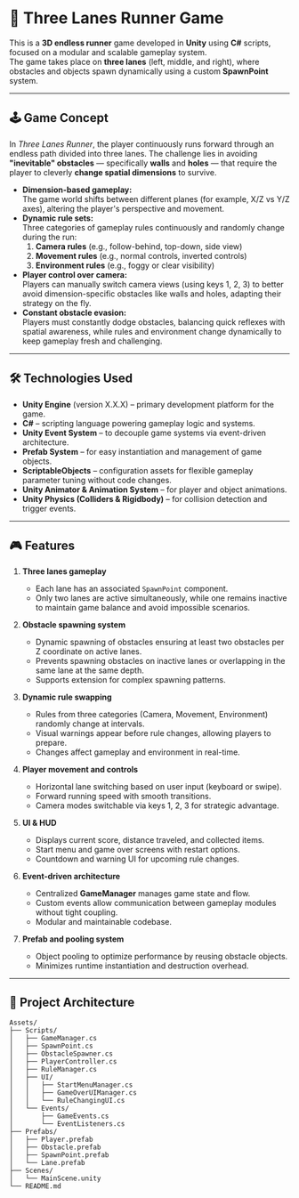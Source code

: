 # 🚀 Three Lanes Runner Game

This is a **3D endless runner** game developed in **Unity** using **C#** scripts, focused on a modular and scalable gameplay system.  
The game takes place on **three lanes** (left, middle, and right), where obstacles and objects spawn dynamically using a custom **SpawnPoint** system.

---

## 🕹️ Game Concept

In *Three Lanes Runner*, the player continuously runs forward through an endless path divided into three lanes. The challenge lies in avoiding **"inevitable" obstacles** — specifically **walls** and **holes** — that require the player to cleverly **change spatial dimensions** to survive.  

- **Dimension-based gameplay:**  
  The game world shifts between different planes (for example, X/Z vs Y/Z axes), altering the player's perspective and movement.  
- **Dynamic rule sets:**  
  Three categories of gameplay rules continuously and randomly change during the run:  
  1. **Camera rules** (e.g., follow-behind, top-down, side view)  
  2. **Movement rules** (e.g., normal controls, inverted controls)  
  3. **Environment rules** (e.g., foggy or clear visibility)  
- **Player control over camera:**  
  Players can manually switch camera views (using keys 1, 2, 3) to better avoid dimension-specific obstacles like walls and holes, adapting their strategy on the fly.  
- **Constant obstacle evasion:**  
  Players must constantly dodge obstacles, balancing quick reflexes with spatial awareness, while rules and environment change dynamically to keep gameplay fresh and challenging.

---

## 🛠️ Technologies Used

- **Unity Engine** (version X.X.X) – primary development platform for the game.  
- **C#** – scripting language powering gameplay logic and systems.  
- **Unity Event System** – to decouple game systems via event-driven architecture.  
- **Prefab System** – for easy instantiation and management of game objects.  
- **ScriptableObjects** – configuration assets for flexible gameplay parameter tuning without code changes.  
- **Unity Animator & Animation System** – for player and object animations.  
- **Unity Physics (Colliders & Rigidbody)** – for collision detection and trigger events.  

---

## 🎮 Features

1. **Three lanes gameplay**  
   - Each lane has an associated `SpawnPoint` component.  
   - Only two lanes are active simultaneously, while one remains inactive to maintain game balance and avoid impossible scenarios.  

2. **Obstacle spawning system**  
   - Dynamic spawning of obstacles ensuring at least two obstacles per Z coordinate on active lanes.  
   - Prevents spawning obstacles on inactive lanes or overlapping in the same lane at the same depth.  
   - Supports extension for complex spawning patterns.  

3. **Dynamic rule swapping**  
   - Rules from three categories (Camera, Movement, Environment) randomly change at intervals.  
   - Visual warnings appear before rule changes, allowing players to prepare.  
   - Changes affect gameplay and environment in real-time.  

4. **Player movement and controls**  
   - Horizontal lane switching based on user input (keyboard or swipe).  
   - Forward running speed with smooth transitions.  
   - Camera modes switchable via keys 1, 2, 3 for strategic advantage.  

5. **UI & HUD**  
   - Displays current score, distance traveled, and collected items.  
   - Start menu and game over screens with restart options.  
   - Countdown and warning UI for upcoming rule changes.  

6. **Event-driven architecture**  
   - Centralized **GameManager** manages game state and flow.  
   - Custom events allow communication between gameplay modules without tight coupling.  
   - Modular and maintainable codebase.  

7. **Prefab and pooling system**  
   - Object pooling to optimize performance by reusing obstacle objects.  
   - Minimizes runtime instantiation and destruction overhead.  

---

## 🧩 Project Architecture

```plaintext
Assets/
├── Scripts/
│   ├── GameManager.cs
│   ├── SpawnPoint.cs
│   ├── ObstacleSpawner.cs
│   ├── PlayerController.cs
│   ├── RuleManager.cs
│   ├── UI/
│   │   ├── StartMenuManager.cs
│   │   ├── GameOverUIManager.cs
│   │   └── RuleChangingUI.cs
│   └── Events/
│       ├── GameEvents.cs
│       └── EventListeners.cs
├── Prefabs/
│   ├── Player.prefab
│   ├── Obstacle.prefab
│   ├── SpawnPoint.prefab
│   └── Lane.prefab
├── Scenes/
│   └── MainScene.unity
└── README.md
